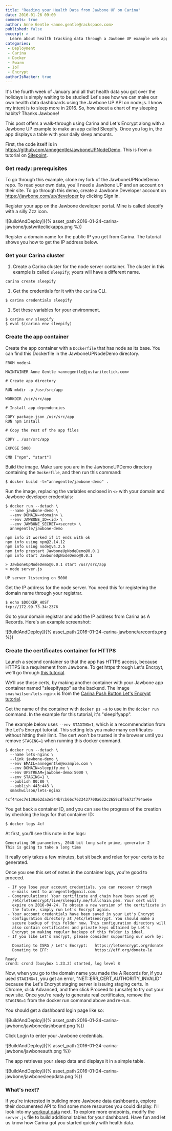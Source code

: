 ```yaml
---
title: "Reading your Health Data from Jawbone UP on Carina"
date: 2016-01-26 09:00
comments: true
author: Anne Gentle <anne.gentle@rackspace.com>
published: false
excerpt: >
  Learn about health tracking data through a Jawbone UP example web application, then build and deploy that application to HTTPS on Carina using Let's Encrypt.
categories:
 - Deployment
 - Carina
 - Docker
 - Swarm
 - IoT
 - Encrypt
authorIsRacker: true
---
```



It's the fourth week of January and all that health data you got over the holidays is simply waiting to be studied! Let's see how we can make our own health data dashboards using the Jawbone UP API on node.js. I know my intent is to sleep more in 2016. So, how about a chart of my sleeping habits? Thanks Jawbone!

This post offers a walk-through using Carina and Let's Encrypt along with a Jawbone UP example to make an app called Sleepify. Once you log in, the app displays a table with your daily sleep amounts.

First, the code itself is in https://github.com/annegentle/JawboneUPNodeDemo. This is from a tutorial on [Sitepoint](http://www.sitepoint.com/connecting-jawbone-up-api-node-js/).

### Get ready: prerequisites

To go through this example, clone my fork of the JawboneUPNodeDemo repo. To read your own data, you'll need a Jawbone UP and an account on their site. To go through this demo, create a Jawbone Developer account on https://jawbone.com/up/developer by clicking Sign In.

Register your app on the Jawbone developer portal. Mine is called sleepify with a silly Zzz icon.

![BuildAndDeploy]({% asset_path 2016-01-24-carina-jawbone/justwriteclickapps.png %})

Register a domain name for the public IP you get from Carina. The tutorial shows you how to get the IP address below.

### Get your Carina cluster

1. Create a Carina cluster for the node server container. The cluster in this example is called `sleepify`; yours will have a different name.

```
carina create sleepify
```

1. Get the credentials for it with the `carina` CLI.

```
$ carina credentials sleepify
```

1. Set these variables for your environment.

```
$ carina env sleepify
$ eval $(carina env sleepify)
```

### Create the app container

Create the app container with a `Dockerfile` that has node as its base. You can find this Dockerfile in the JawboneUPNodeDemo directory.

```
FROM node:4

MAINTAINER Anne Gentle <annegentle@justwriteclick.com>

# Create app directory

RUN mkdir -p /usr/src/app

WORKDIR /usr/src/app

# Install app dependencies

COPY package.json /usr/src/app
RUN npm install

# Copy the rest of the app files

COPY . /usr/src/app

EXPOSE 5000

CMD ["npm", "start"]

```

Build the image. Make sure you are in the JawboneUPDemo directory containing the `Dockerfile`, and then run this command:

```
$ docker build -t="annegentle/jawbone-demo" .
```

Run the image, replacing the variables enclosed in `<>` with your domain and Jawbone developer credentials:

```
$ docker run --detach \
  --name jawbone-demo \
  --env DOMAIN=<domain> \
  --env JAWBONE_ID=<id> \
  --env JAWBONE_SECRET=<secret> \
  annegentle/jawbone-demo
```

```
npm info it worked if it ends with ok
npm info using npm@2.14.12
npm info using node@v4.2.5
npm info prestart JawboneUpNodeDemo@0.0.1
npm info start JawboneUpNodeDemo@0.0.1

> JawboneUpNodeDemo@0.0.1 start /usr/src/app
> node server.js

UP server listening on 5000
```

Get the IP address for the node server. You need this for registering the domain name through your registrar. 

```
$ echo $DOCKER_HOST
tcp://172.99.73.34:2376
```

Go to your domain registrar and add the IP address from Carina as A Records. Here's an example screenshot:

![BuildAndDeploy]({% asset_path 2016-01-24-carina-jawbone/arecords.png %})

### Create the certificates container for HTTPS

Launch a second container so that the app has HTTPS access, because HTTPS is a requirement from Jawbone. To get https through Let's Encrpyt, we'll go through [this tutorial](https://getcarina.com/blog/push-button-lets-encrypt/).

We’ll use those certs, by making another container with your Jawbone app container named "sleepifyapp" as the backend. The image `smashwilson/lets-nginx` is from the [Carina Push Button Let's Encrypt tutorial](https://getcarina.com/blog/push-button-lets-encrypt/).

Get the name of the container with `docker ps -a` to use in the `docker run` command. In the example for this tutorial, it's "sleepifyapp". 

The example below uses `--env STAGING=1`, which is a recommendation from the Let's Encrypt tutorial. This setting lets you make many certificates without hitting their limit. The cert won't be trusted in the browser until you remove `STAGING=1` when running this docker command.

```
$ docker run --detach \
  --name lets-nginx \
  --link jawbone-demo \
  --env EMAIL=annegentle@example.com \
  --env DOMAIN=sleepify.me \
  --env UPSTREAM=jawbone-demo:5000 \
  --env STAGING=1 \
  --publish 80:80 \
  --publish 443:443 \
  smashwilson/lets-nginx

4cf44cec7e139a62da3e544b7cb66c7623437700a632c2659cdf6672f794ae6e
```

You get back a container ID, and you can see the progress of the creation by checking the logs for that container ID:

```
$ docker logs 4cf
```

At first, you'll see this note in the logs:

```
Generating DH parameters, 2048 bit long safe prime, generator 2
This is going to take a long time
```

It really only takes a few minutes, but sit back and relax for your certs to be generated.

Once you see this set of notes in the container logs, you're good to proceed.

```IMPORTANT NOTES:
 - If you lose your account credentials, you can recover through
   e-mails sent to annegentle@gmail.com.
 - Congratulations! Your certificate and chain have been saved at
   /etc/letsencrypt/live/sleepify.me/fullchain.pem. Your cert will
   expire on 2016-04-24. To obtain a new version of the certificate in
   the future, simply run Let's Encrypt again.
 - Your account credentials have been saved in your Let's Encrypt
   configuration directory at /etc/letsencrypt. You should make a
   secure backup of this folder now. This configuration directory will
   also contain certificates and private keys obtained by Let's
   Encrypt so making regular backups of this folder is ideal.
 - If you like Let's Encrypt, please consider supporting our work by:

   Donating to ISRG / Let's Encrypt:   https://letsencrypt.org/donate
   Donating to EFF:                    https://eff.org/donate-le

Ready
crond: crond (busybox 1.23.2) started, log level 8
```

Now, when you go to the domain name you made the A Records for, if you used `STAGING=1`, you get an error, "NET::ERR_CERT_AUTHORITY_INVALID" because the Let's Encrypt staging server is issuing staging certs. In Chrome, click Advanced, and then click Proceed to <domainname> (unsafe) to try out your new site. Once you're ready to generate real certificates, remove the `STAGING=1` from the docker run command above and re-run.

You should get a dashboard login page like so:

![BuildAndDeploy]({% asset_path 2016-01-24-carina-jawbone/jawbonedashboard.png %})

Click Login to enter your Jawbone credentials. 

![BuildAndDeploy]({% asset_path 2016-01-24-carina-jawbone/jawboneauth.png %})

The app retrieves your sleep data and displays it in a simple table.

![BuildAndDeploy]({% asset_path 2016-01-24-carina-jawbone/jawbonesleepdata.png %})

### What's next?

If you're interested in building more Jawbone data dashboards, explore their documented API to find some more resources you could display. I'll look into my [workout data](https://jawbone.com/up/developer/endpoints) next. To explore more endpoints, modify the `server.js` file to build additional tables for your dashboard. Have fun and let us know how Carina got you started quickly with health data.